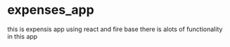 # expenses_app
this is expensis app using react and fire base there is alots of functionality in this app 
